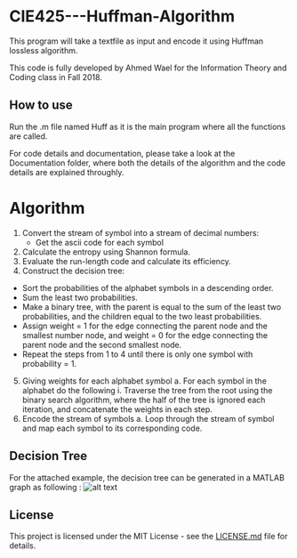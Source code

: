 # CIE425---Huffman-Algorithm
This program will take a textfile as input and encode it using Huffman lossless algorithm.

This code is fully developed by Ahmed Wael for the Information Theory and Coding class in Fall 2018.

## How to use
Run the .m file named Huff as it is the main program where all the functions are called.

For code details and documentation, please take a look at the Documentation folder, where both the details of the algorithm and the code details are explained throughly. 


# Algorithm
1. Convert the stream of symbol into a stream of decimal numbers:
    - Get the ascii code for each symbol
2. Calculate the entropy using Shannon formula.
3. Evaluate the run-length code and calculate its efficiency.
4. Construct the decision tree:
  - Sort the probabilities of the alphabet symbols in a descending order.
  - Sum the least two probabilities.
  - Make a binary tree, with the parent is equal to the sum of the least
two probabilities, and the children equal to the two least
probabilities.
  - Assign weight = 1 for the edge connecting the parent node and the
smallest number node, and weight = 0 for the edge connecting the
parent node and the second smallest node.
  - Repeat the steps from 1 to 4 until there is only one symbol with
probability = 1.
5. Giving weights for each alphabet symbol
a. For each symbol in the alphabet do the following
i. Traverse the tree from the root using the binary search
algorithm, where the half of the tree is ignored each iteration,
and concatenate the weights in each step.
6. Encode the stream of symbols
a. Loop through the stream of symbol and map each symbol to its
corresponding code.
## Decision Tree

For the attached example, the decision tree can be generated in a MATLAB graph as following :
![alt text](https://raw.githubusercontent.com/ahmedwael19/CIE425---Huffman-Algorithm/master/tree.bmp)





## License

This project is licensed under the MIT License - see the [LICENSE.md](LICENSE.md) file for details.
